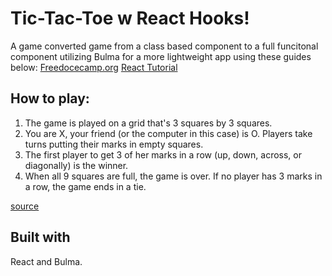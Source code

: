 # Tic-Tac-Toe w React Hooks!

A game converted game from a class based component to a full funcitonal component utilizing Bulma for a more lightweight app using these guides below:
[Freedocecamp.org](https://www.freecodecamp.org/news/learn-how-to-build-tic-tac-toe-with-react-hooks/)
[React Tutorial](https://reactjs.org/tutorial/tutorial.html)

## How to play:

1. The game is played on a grid that's 3 squares by 3 squares.
2. You are X, your friend (or the computer in this case) is O. Players take turns putting their marks in empty squares.
3. The first player to get 3 of her marks in a row (up, down, across, or diagonally) is the winner.
4. When all 9 squares are full, the game is over. If no player has 3 marks in a row, the game ends in a tie.

[source](https://www.exploratorium.edu/brain_explorer/tictactoe.html)

## Built with
React and Bulma.